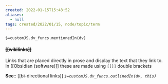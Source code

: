 ```yaml
---
created: 2022-01-15T15:43:52 
aliases:
  - null
tags: created/2022/01/15, node/topic/term
---
```

`$=customJS.dv_funcs.mentionedIn(dv)`

#### <s class="topic-title">[[wikilinks]]</s>

Links that are placed directly in prose and display the text that they link to. In [[Obsidian (software)]] these are made using `[[]]` double brackets

**See**:: [[bi-directional links]]
*`$=customJS.dv_funcs.outlinedIn(dv, this)`*
